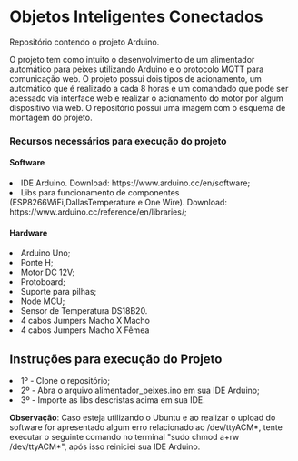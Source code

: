 # Objetos Inteligentes Conectados 
Repositório contendo o projeto Arduino.

O projeto tem como intuito o desenvolvimento de um alimentador automático para peixes utilizando Arduino e o protocolo MQTT para comunicação web. O projeto possui dois tipos de acionamento, um automático que é realizado a cada 8 horas e um comandado que pode ser acessado via interface web e realizar o acionamento do motor por algum dispositivo via web. O repositório possui uma imagem com o esquema de montagem do projeto.

<h3>Recursos necessários para execução do projeto</h3>

<h4>Software</h4>
<li>IDE Arduino. Download: https://www.arduino.cc/en/software;</li>
<li>Libs para funcionamento de componentes (ESP8266WiFi,DallasTemperature e One Wire). Download: https://www.arduino.cc/reference/en/libraries/;</li>

<h4>Hardware</h4>
<li>Arduino Uno;</li>
<li>Ponte H;</li>
<li>Motor DC 12V;</li>
<li>Protoboard;</li>
<li>Suporte para pilhas;</li>
<li>Node MCU;</li>
<li>Sensor de Temperatura DS18B20.</li>
<li>4 cabos Jumpers Macho X Macho</li>
<li>4 cabos Jumpers Macho X Fêmea</li>


<h2>Instruções para execução do Projeto</h2>

<li>1º - Clone o repositório;</li>
<li>2º - Abra o arquivo alimentador_peixes.ino em sua IDE Arduino;</li>
<li>3º - Importe as libs descristas acima em sua IDE. </li>

<strong>Observação</strong>: Caso esteja utilizando o Ubuntu e ao realizar o upload do software for apresentado algum erro relacionado ao /dev/ttyACM*, tente executar o seguinte comando no terminal "sudo chmod a+rw /dev/ttyACM*", após isso reiniciei sua IDE Arduino.
